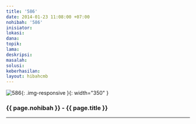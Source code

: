 ```yaml
---
title: '586'
date: 2014-01-23 11:08:00 +07:00
nohibah: '586'
inisiator: 
lokasi: 
dana: 
topik: 
lama: 
deskripsi: 
masalah: 
solusi: 
keberhasilan: 
layout: hibahcmb
---
```


![586](/static/img/hibahcmb/586.png){: .img-responsive }{: width="350" }

### {{ page.nohibah }} - {{ page.title }}

---
